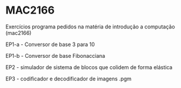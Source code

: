 # MAC2166
Exercícios programa pedidos na matéria de introdução a computação (mac2166)

EP1-a - Conversor de base 3 para 10

EP1-b - Conversor de base Fibonacciana

EP2 - simulador de sistema de blocos que colidem de forma elástica

EP3 - codificador e decodificador de imagens .pgm
